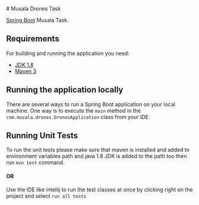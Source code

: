 ﻿﻿# Musala Drones Task

[Spring Boot](http://projects.spring.io/spring-boot/) Musala Task.

## Requirements

For building and running the application you need:

- [JDK 1.8](https://www.oracle.com/java/technologies/downloads/#java1.8)
- [Maven 3](https://maven.apache.org)

## Running the application locally

There are several ways to run a Spring Boot application on your local machine. One way is to execute the `main` method
in the `com.musala.drones.DronesApplication` class from your IDE.

## Running Unit Tests
To run the unit tests please make sure that maven is installed and added to environment variables path and java 1.8 JDK is
added to the path too then run `mvn test` command.
#### OR
Use the IDE like intellij to run the test classes at once by clicking right on the project and select `run all tests`